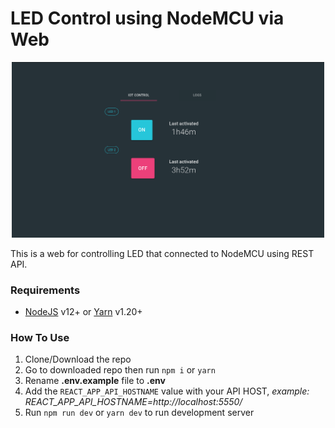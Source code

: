 # LED Control using NodeMCU via Web

<div align="center">
    <img src="preview.png" width=500>
</div>

This is a web for controlling LED that connected to NodeMCU using REST API.

### Requirements

* [NodeJS](https://nodejs.org/en/) v12+ or [Yarn](https://classic.yarnpkg.com/en/docs/install) v1.20+

### How To Use

1. Clone/Download the repo
2. Go to downloaded repo then run `npm i` or `yarn`
3. Rename **.env.example** file to **.env**
4. Add the `REACT_APP_API_HOSTNAME` value with your API HOST, *example: REACT_APP_API_HOSTNAME=http://localhost:5550/*
5. Run `npm run dev` or `yarn dev` to run development server
